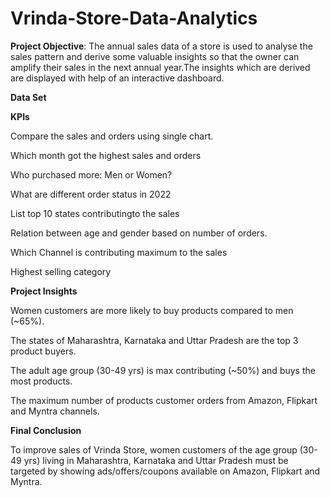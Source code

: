 # Vrinda-Store-Data-Analytics
**Project Objective**:
The annual sales data of a store is used to analyse the sales pattern and derive some valuable insights so that the owner can amplify their sales in the next annual year.The insights which are derived are displayed with help of an interactive dashboard.

**Data Set**

**KPIs**

Compare the sales and orders using single chart.

Which month got the highest sales and orders

Who purchased more: Men or Women?

What are different order status in 2022

List top 10 states contributingto the sales

Relation between age and gender based on number of orders.

Which Channel is contributing maximum to the sales

Highest selling category

**Project Insights**

Women customers are more likely to buy products compared to men (~65%).

The states of Maharashtra, Karnataka and Uttar Pradesh are the top 3 product buyers.

The adult age group (30-49 yrs) is max contributing (~50%) and buys the most products.

The maximum number of products customer orders from Amazon, Flipkart and Myntra channels.

**Final Conclusion**

To improve sales of Vrinda Store, women customers of the age group (30-49 yrs) living in Maharashtra, Karnataka and Uttar Pradesh must be targeted by showing ads/offers/coupons available on Amazon, Flipkart and Myntra.
